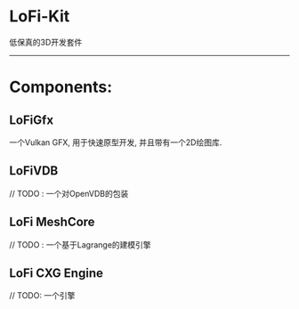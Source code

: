 # LoFi-Kit
低保真的3D开发套件

---
# Components:

## LoFiGfx
一个Vulkan GFX, 用于快速原型开发, 并且带有一个2D绘图库.

## LoFiVDB
// TODO : 一个对OpenVDB的包装

## LoFi MeshCore
// TODO : 一个基于Lagrange的建模引擎

## LoFi CXG Engine
// TODO: 一个引擎


